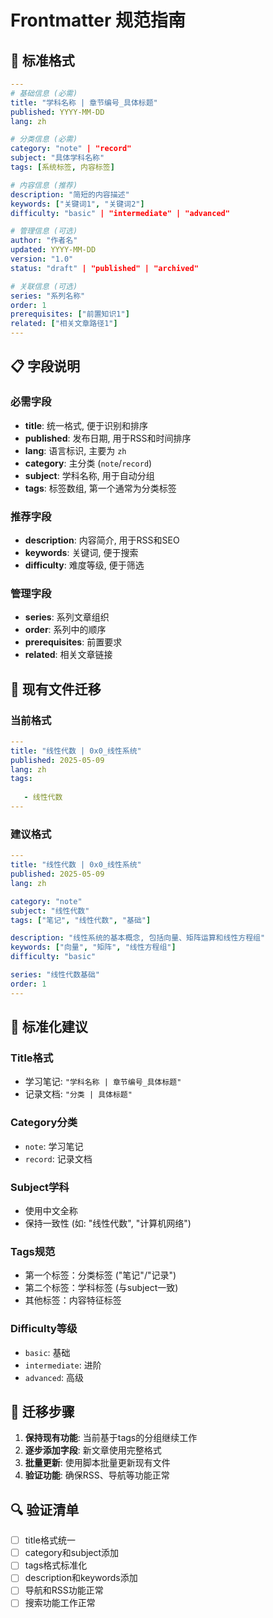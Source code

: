 # Frontmatter 规范指南

## 🎯 标准格式

```yaml
---
# 基础信息 (必需)
title: "学科名称 | 章节编号_具体标题"
published: YYYY-MM-DD
lang: zh

# 分类信息 (必需)
category: "note" | "record"
subject: "具体学科名称"
tags: [系统标签, 内容标签]

# 内容信息 (推荐)
description: "简短的内容描述"
keywords: ["关键词1", "关键词2"]
difficulty: "basic" | "intermediate" | "advanced"

# 管理信息 (可选)
author: "作者名"
updated: YYYY-MM-DD
version: "1.0"
status: "draft" | "published" | "archived"

# 关联信息 (可选)
series: "系列名称"
order: 1
prerequisites: ["前置知识1"]
related: ["相关文章路径1"]
---
```

## 📋 字段说明

### 必需字段
- **title**: 统一格式, 便于识别和排序
- **published**: 发布日期, 用于RSS和时间排序
- **lang**: 语言标识, 主要为 `zh`
- **category**: 主分类 (`note`/`record`)
- **subject**: 学科名称, 用于自动分组
- **tags**: 标签数组, 第一个通常为分类标签

### 推荐字段
- **description**: 内容简介, 用于RSS和SEO
- **keywords**: 关键词, 便于搜索
- **difficulty**: 难度等级, 便于筛选

### 管理字段
- **series**: 系列文章组织
- **order**: 系列中的顺序
- **prerequisites**: 前置要求
- **related**: 相关文章链接

## 🔄 现有文件迁移

### 当前格式
```yaml
---
title: "线性代数 | 0x0_线性系统"
published: 2025-05-09
lang: zh
tags:
 
   - 线性代数
---
```

### 建议格式
```yaml
---
title: "线性代数 | 0x0_线性系统"
published: 2025-05-09
lang: zh

category: "note"
subject: "线性代数"
tags: ["笔记", "线性代数", "基础"]

description: "线性系统的基本概念, 包括向量、矩阵运算和线性方程组"
keywords: ["向量", "矩阵", "线性方程组"]
difficulty: "basic"

series: "线性代数基础"
order: 1
---
```

## 🎨 标准化建议

### Title格式
- 学习笔记: `"学科名称 | 章节编号_具体标题"`
- 记录文档: `"分类 | 具体标题"`

### Category分类
- `note`: 学习笔记
- `record`: 记录文档

### Subject学科
- 使用中文全称
- 保持一致性 (如: "线性代数", "计算机网络")

### Tags规范
- 第一个标签：分类标签 ("笔记"/"记录")
- 第二个标签：学科标签 (与subject一致)
- 其他标签：内容特征标签

### Difficulty等级
- `basic`: 基础
- `intermediate`: 进阶  
- `advanced`: 高级

## 🚀 迁移步骤

1. **保持现有功能**: 当前基于tags的分组继续工作
2. **逐步添加字段**: 新文章使用完整格式
3. **批量更新**: 使用脚本批量更新现有文件
4. **验证功能**: 确保RSS、导航等功能正常

## 🔍 验证清单

- [ ] title格式统一
- [ ] category和subject添加
- [ ] tags格式标准化
- [ ] description和keywords添加
- [ ] 导航和RSS功能正常
- [ ] 搜索功能工作正常 